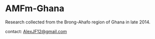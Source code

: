# AMFm-Ghana
Research collected from the Brong-Ahafo region of Ghana in late 2014.

contact: AlexJF12@gmail.com
